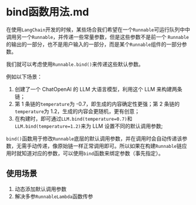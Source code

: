 # bind函数用法.md

在使用`LangChain`开发的时候，某些场合我们希望在一个`Runnable`可运行队列中中调用另一个`Runnable`，并传递一些常量参数，但是这些参数不是前一个 `Runnable`的输出的一部分，也不是用户输入的一部分，而是某个`Runnable`组件的一部分参数。

我们就可以考虑使用`Runnable.bind()`来传递这些默认参数。

例如以下场景：

1. 创建了一个 ChatOpenAI 的 LLM 大语言模型，利用这个 LLM 来构建两条链；
2. 第 1 条链的`temperature`为 -0.7，即生成的内容确定性更强；第 2 条链的`temperature`为 1.2，生成的内容会更随机，更有创意；
3. 在构建时，即可通过`LLM.bind(temperature=0.7)`和`LLM.bind(temperature=1.2)`来为 LLM 设置不同的默认调用参数;

`bind()`函数用于修改`Runnable`底层的默认调用参数，并在调用时会自动传递该参数，无需手动传递，像原始链一样正常调用即可。所以如果在构建`Runnable`链应用时就知道对应的参数，可以使用`bind`函数来绑定参数（事先指定）。

## 使用场景

1. 动态添加默认调用参数
2. 解决多参`RunnableLambda`函数传参
